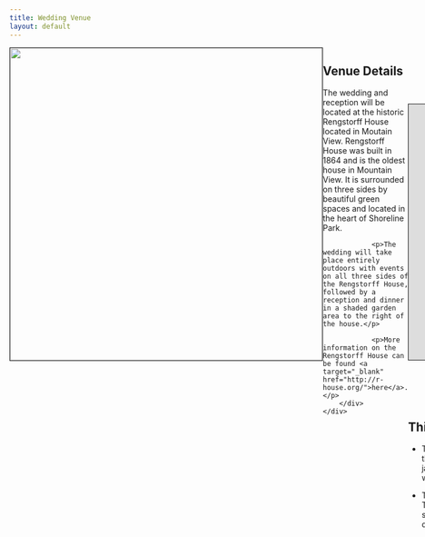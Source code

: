 ```yaml
---
title: Wedding Venue
layout: default
---
```


<div style="width: 100%; display: table;" class="content_row">
    <div style="display: table-row">
        <div style="width: 50%; display: table-cell;">
        	<img style="border: 1px; border-style: solid; width: 550px;" src="http://r-house.org/wp/wp-content/uploads/victorian_house.jpg" />
        </div>
        <div style="display: table-cell;  vertical-align: top;">
	        <h2>Venue Details</h2>
				<p>The wedding and reception will be located at the historic Rengstorff House located in Moutain View.  Rengstorff House was built in 1864 and is the oldest house in Mountain View.  It is surrounded on three sides by beautiful green spaces and located in the heart of Shoreline Park.  </p>

				<p>The wedding will take place entirely outdoors with events on all three sides of the Rengstorff House, followed by a reception and dinner in a shaded garden area to the right of the house.</p>

                <p>More information on the Rengstorff House can be found <a target="_blank" href="http://r-house.org/">here</a>.</p>
        </div>
    </div>
</div>

<span class="spacer" />

<div style="width: 100%; display: table;" class="content_row">
    <div style="display: table-row">
        <div style="width: 50%; display: table-cell;">
        	<iframe style="float:left; border: 1px; border-style: solid; margin-right: 20px;" src="https://www.google.com/maps/embed?pb=!1m18!1m12!1m3!1d11129.0126973172!2d-122.09140001005532!3d37.427696204766974!2m3!1f0!2f0!3f0!3m2!1i1024!2i768!4f13.1!3m3!1m2!1s0x808fba1f047cbef7%3A0xb8eb878dcc968b9d!2sRengstorff+House!5e0!3m2!1sen!2sus!4v1458411540709" width="550" height="450" frameborder="0" allowfullscreen></iframe>
        </div>
        <div style="display: table-cell;  vertical-align: top;">
	        <h2>Location</h2>
				<p>Rengstorff House is located about a 10 minute drive from downtown Mountain View, quite near the Google corporate campus.  There are not good public transit options to get there however so renting a car or carpooling with someone else are the best ways to get there.</p>
        </div>
    </div>
</div>

<span class="spacer" style="height: 40px;"/>

## Things to Keep In Mind

- The venue is entirely outdoors with the wedding and reception starting in mid-afternoon through the evening.  California evenings can get a bit chilly so guests should bring a light evening jacket.  Weather during the day should be expected to be around 80 degrees and sunny.  There will be plenty of water and soft drinks provided throughout so that people stay hydrated.

- There is limited parking directly at the Rengstorff House, and guests are advised to carpool. There is additional parking at Shoreline Lake Boathouse and at the Shoreline Golf Links on eiher side of the Rengstorff House grounds. Please view the map above for the specific locations and distances.

<span class="spacer" />